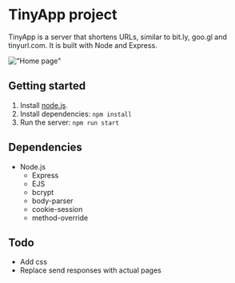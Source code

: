 # TinyApp project
TinyApp is a server that shortens URLs, similar to bit.ly, goo.gl and tinyurl.com. It is built with Node and Express.

!["Home page"](#)

## Getting started
1. Install [node.js](https://nodejs.org/en/download/).
2. Install dependencies: `npm install`
3. Run the server: `npm run start`

## Dependencies
- Node.js
  - Express
  - EJS
  - bcrypt
  - body-parser
  - cookie-session
  - method-override
  
## Todo
- Add css
- Replace send responses with actual pages